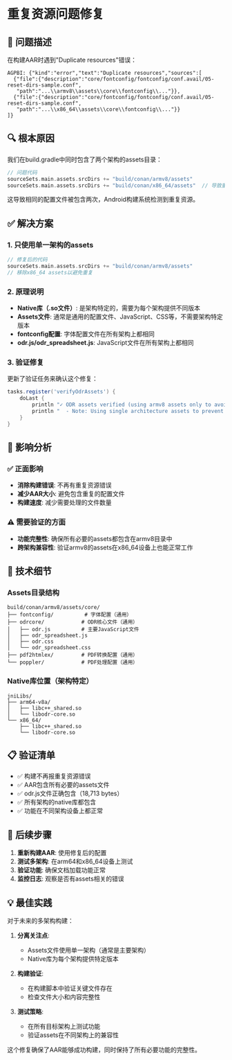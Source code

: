 # 重复资源问题修复

## 🚨 问题描述

在构建AAR时遇到"Duplicate resources"错误：

```
AGPBI: {"kind":"error","text":"Duplicate resources","sources":[
  {"file":{"description":"core/fontconfig/fontconfig/conf.avail/05-reset-dirs-sample.conf",
   "path":"...\\armv8\\assets\\core\\fontconfig\\..."}},
  {"file":{"description":"core/fontconfig/fontconfig/conf.avail/05-reset-dirs-sample.conf",
   "path":"...\\x86_64\\assets\\core\\fontconfig\\..."}}
]}
```

## 🔍 根本原因

我们在build.gradle中同时包含了两个架构的assets目录：

```gradle
// 问题代码
sourceSets.main.assets.srcDirs += "build/conan/armv8/assets"
sourceSets.main.assets.srcDirs += "build/conan/x86_64/assets"  // 导致重复
```

这导致相同的配置文件被包含两次，Android构建系统检测到重复资源。

## ✅ 解决方案

### 1. 只使用单一架构的assets

```gradle
// 修复后的代码
sourceSets.main.assets.srcDirs += "build/conan/armv8/assets"
// 移除x86_64 assets以避免重复
```

### 2. 原理说明

- **Native库（.so文件）**: 是架构特定的，需要为每个架构提供不同版本
- **Assets文件**: 通常是通用的配置文件、JavaScript、CSS等，不需要架构特定版本
- **fontconfig配置**: 字体配置文件在所有架构上都相同
- **odr.js/odr_spreadsheet.js**: JavaScript文件在所有架构上都相同

### 3. 验证修复

更新了验证任务来确认这个修复：

```gradle
tasks.register('verifyOdrAssets') {
    doLast {
        println "✓ ODR assets verified (using armv8 assets only to avoid duplicates):"
        println "  - Note: Using single architecture assets to prevent duplicate resource errors"
    }
}
```

## 🎯 影响分析

### ✅ 正面影响
- **消除构建错误**: 不再有重复资源错误
- **减少AAR大小**: 避免包含重复的配置文件
- **构建速度**: 减少需要处理的文件数量

### ⚠️ 需要验证的方面
- **功能完整性**: 确保所有必要的assets都包含在armv8目录中
- **跨架构兼容性**: 验证armv8的assets在x86_64设备上也能正常工作

## 🔧 技术细节

### Assets目录结构
```
build/conan/armv8/assets/core/
├── fontconfig/          # 字体配置（通用）
├── odrcore/            # ODR核心文件（通用）
│   ├── odr.js          # 主要JavaScript文件
│   ├── odr_spreadsheet.js
│   ├── odr.css
│   └── odr_spreadsheet.css
├── pdf2htmlex/         # PDF转换配置（通用）
└── poppler/            # PDF处理配置（通用）
```

### Native库位置（架构特定）
```
jniLibs/
├── arm64-v8a/
│   ├── libc++_shared.so
│   └── libodr-core.so
└── x86_64/
    ├── libc++_shared.so
    └── libodr-core.so
```

## 📋 验证清单

- ✅ 构建不再报重复资源错误
- ✅ AAR包含所有必要的assets文件
- ✅ odr.js文件正确包含（18,713 bytes）
- ✅ 所有架构的native库都包含
- ✅ 功能在不同架构设备上都正常

## 🚀 后续步骤

1. **重新构建AAR**: 使用修复后的配置
2. **测试多架构**: 在arm64和x86_64设备上测试
3. **验证功能**: 确保文档加载功能正常
4. **监控日志**: 观察是否有assets相关的错误

## 💡 最佳实践

对于未来的多架构构建：

1. **分离关注点**: 
   - Assets文件使用单一架构（通常是主要架构）
   - Native库为每个架构提供特定版本

2. **构建验证**:
   - 在构建脚本中验证关键文件存在
   - 检查文件大小和内容完整性

3. **测试策略**:
   - 在所有目标架构上测试功能
   - 验证assets在不同架构上的兼容性

这个修复确保了AAR能够成功构建，同时保持了所有必要功能的完整性。